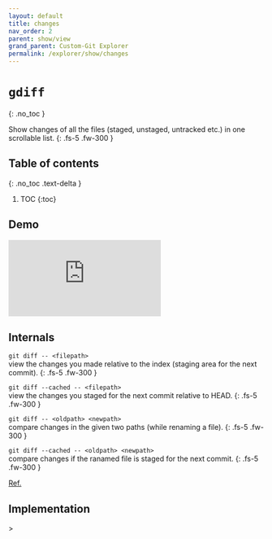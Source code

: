 ```yaml
---
layout: default
title: changes
nav_order: 2
parent: show/view
grand_parent: Custom-Git Explorer
permalink: /explorer/show/changes
---
```


# `gdiff`
{: .no_toc }

Show changes of all the files (staged, unstaged, untracked etc.) in one scrollable list.
{: .fs-5 .fw-300 }

## Table of contents
{: .no_toc .text-delta }

1. TOC
{:toc}

## <i class="fas fa-video"></i> Demo
<div class="container">
  <iframe class="responsive-iframe" src="https://www.youtube.com/embed/S2D2jWXWlrA?modestbranding=1&autohide=1&rel=0&fs=1&iv_load_policy=3&widget_referrer=https://custom-git.io" title="gdiff demo" frameborder="0" allow="clipboard-write; encrypted-media; gyroscope; picture-in-picture" allowfullscreen></iframe>
</div>

## <i class="fas fa-file-alt"></i> Internals
`git diff -- <filepath>`
<br>view the changes you made relative to the index (staging area for the next commit).
{: .fs-5 .fw-300 }

`git diff --cached -- <filepath>`
<br>view the changes you staged for the next commit relative to HEAD.
{: .fs-5 .fw-300 }

`git diff -- <oldpath> <newpath>`
<br>compare changes in the given two paths (while renaming a file).
{: .fs-5 .fw-300 }

`git diff --cached -- <oldpath> <newpath>`
<br>compare changes if the ranamed file is staged for the next commit. 
{: .fs-5 .fw-300 }

<a href="https://git-scm.com/docs/git-diff" target="_blank"><i class="fas fa-external-link-alt"></i> Ref.</a>

## <i class="fas fa-code"></i> Implementation
<script src="https://emgithub.com/embed.js?target=https%3A%2F%2Fgithub.com%2Fcustom-git%2Fcustom-git-bash%2Fblob%2Frelease-1.0%2Fcmd%2Fgdiff&style=github&showBorder=on&showFileMeta=on&showCopy=on"></script>>